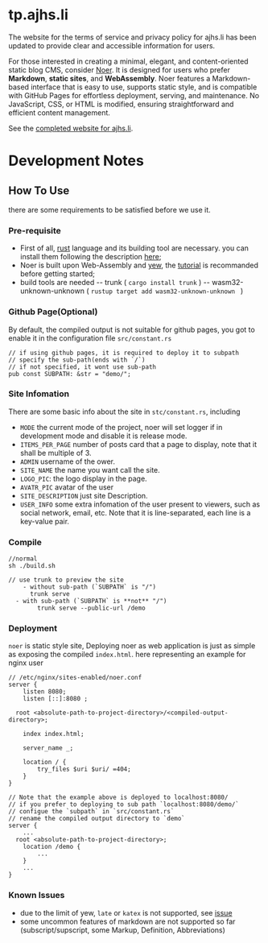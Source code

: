 # tp.ajhs.li

The website for the terms of service and privacy policy for ajhs.li has been updated to provide clear and accessible information for users.

For those interested in creating a minimal, elegant, and content-oriented static blog CMS, consider [Noer](https://github.com/homelyguy/noer). It is designed for users who prefer **Markdown**, **static sites**, and **WebAssembly**. Noer features a Markdown-based interface that is easy to use, supports static style, and is compatible with GitHub Pages for effortless deployment, serving, and maintenance. No JavaScript, CSS, or HTML is modified, ensuring straightforward and efficient content management.

See the [completed website for ajhs.li](https://tp.ajhs.li/).

# Development Notes

## How To Use
there are some requirements to be satisfied before we use it.

### Pre-requisite
- First of all, [rust](https://rust-lang.org) language and its building tool are necessary. you can install them following the description [here](https://www.rust-lang.org/tools/install);
-	Noer is built upon Web-Assembly and [yew](https://yew.rs), the [tutorial](https://yew.rs/docs/tutorial) is recommanded before getting started;
- build tools are needed
 -- trunk ( `cargo install trunk` )
 -- wasm32-unknown-unknown ( `rustup target add wasm32-unknown-unknown ` )


### Github Page(Optional)
By default, the compiled output is not suitable for github pages, you got to enable it in the configuration file `src/constant.rs` 
```
// if using github pages, it is required to deploy it to subpath
// specify the sub-path(ends with `/`)
// if not specified, it wont use sub-path
pub const SUBPATH: &str = "demo/";
```

### Site Infomation
There are some basic info about the site in `stc/constant.rs`, including
- `MODE` the current mode of the project, noer will set logger if in development mode and disable it is release mode.  
- `ITEMS_PER_PAGE` number of posts card that a page to display, note that it shall be multiple of 3.
- `ADMIN` username of the ower.
- `SITE_NAME` the name you want call the site.
- `LOGO_PIC`: the logo display in the page.
- `AVATR_PIC` avatar of the user
- `SITE_DESCRIPTION` just site Description.
- `USER_INFO` some extra infomation of the user present to viewers, such as social network, email, etc. Note that it is line-separated, each line is a key-value pair.

### Compile
```
//normal 
sh ./build.sh

// use trunk to preview the site
	- without sub-path (`SUBPATH` is "/")
	  trunk serve 
  - with sub-path (`SUBPATH` is **not** "/")
		trunk serve --public-url /demo
```

### Deployment
`noer` is static style site, Deploying noer as web application is just as simple as exposing the compiled `index.html`. here representing an example for nginx user
```
// /etc/nginx/sites-enabled/noer.conf
server {
	listen 8080;
	listen [::]:8080 ;

  root <absolute-path-to-project-directory>/<compiled-output-directory>;

	index index.html;

	server_name _;

	location / {
		try_files $uri $uri/ =404;
	}
}

// Note that the example above is deployed to localhost:8080/
// if you prefer to deploying to sub path `localhost:8080/demo/`
// configue the `subpath` in `src/constant.rs` 
// rename the compiled output directory to `demo`
server {
	...
  root <absolute-path-to-project-directory>;
	location /demo {
		...
	}
	...
}
```

### Known Issues
- due to the limit of yew, `late` or `katex` is not supported, see [issue](https://github.com/yewstack/yew/discussions/2446)
- some uncommon features of markdown are not supported so far (subscript/supscript, some Markup, Definition, Abbreviations)
